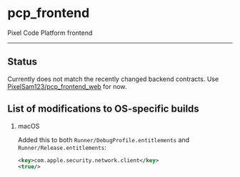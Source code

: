 # pcp_frontend

Pixel Code Platform frontend

---

## Status

Currently does not match the recently changed backend contracts. Use [PixelSam123/pcp_frontend_web](https://github.com/PixelSam123/pcp_frontend_web) for now.

## List of modifications to OS-specific builds

1. macOS

   Added this to both `Runner/DebugProfile.entitlements` and `Runner/Release.entitlements`:

   ```xml
   <key>com.apple.security.network.client</key>
   <true/>
   ```
